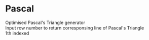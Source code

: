 # Pascal
Optimised Pascal's Triangle generator <br>
Input row number to return corresponsing line of Pascal's Triangle <br>
1th indexed
